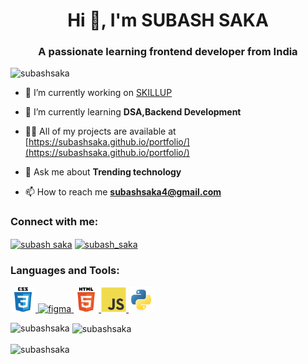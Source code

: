 <h1 align="center">Hi 👋, I'm SUBASH SAKA</h1>
<h3 align="center">A passionate learning frontend developer from India</h3>

<p align="left"> <img src="https://komarev.com/ghpvc/?username=subashsaka&label=Profile%20views&color=0e75b6&style=flat" alt="subashsaka" /> </p>



- 🔭 I’m currently working on [SKILLUP](https://subashsaka.github.io/skillup/)

- 🌱 I’m currently learning **DSA,Backend Development**

- 👨‍💻 All of my projects are available at [https://subashsaka.github.io/portfolio/](https://subashsaka.github.io/portfolio/)

- 💬 Ask me about **Trending technology**

- 📫 How to reach me **subashsaka4@gmail.com**

<h3 align="left">Connect with me:</h3>
<p align="left">
<a href="https://linkedin.com/in/subash saka" target="blank"><img align="center" src="https://raw.githubusercontent.com/rahuldkjain/github-profile-readme-generator/master/src/images/icons/Social/linked-in-alt.svg" alt="subash saka" height="30" width="40" /></a>
<a href="https://instagram.com/subash_saka" target="blank"><img align="center" src="https://raw.githubusercontent.com/rahuldkjain/github-profile-readme-generator/master/src/images/icons/Social/instagram.svg" alt="subash_saka" height="30" width="40" /></a>
</p>

<h3 align="left">Languages and Tools:</h3>
<p align="left"> <a href="https://www.w3schools.com/css/" target="_blank" rel="noreferrer"> <img src="https://raw.githubusercontent.com/devicons/devicon/master/icons/css3/css3-original-wordmark.svg" alt="css3" width="40" height="40"/> </a> <a href="https://www.figma.com/" target="_blank" rel="noreferrer"> <img src="https://www.vectorlogo.zone/logos/figma/figma-icon.svg" alt="figma" width="40" height="40"/> </a> <a href="https://www.w3.org/html/" target="_blank" rel="noreferrer"> <img src="https://raw.githubusercontent.com/devicons/devicon/master/icons/html5/html5-original-wordmark.svg" alt="html5" width="40" height="40"/> </a> <a href="https://developer.mozilla.org/en-US/docs/Web/JavaScript" target="_blank" rel="noreferrer"> <img src="https://raw.githubusercontent.com/devicons/devicon/master/icons/javascript/javascript-original.svg" alt="javascript" width="40" height="40"/> </a> <a href="https://www.python.org" target="_blank" rel="noreferrer"> <img src="https://raw.githubusercontent.com/devicons/devicon/master/icons/python/python-original.svg" alt="python" width="40" height="40"/> </a> </p>

<p><img align="left" src="https://github-readme-stats.vercel.app/api/top-langs?username=subashsaka&show_icons=true&locale=en&layout=compact" alt="subashsaka" /></p>

<p>&nbsp;<img align="center" src="https://github-readme-stats.vercel.app/api?username=subashsaka&show_icons=true&locale=en" alt="subashsaka" /></p>

<p><img align="center" src="https://github-readme-streak-stats.herokuapp.com/?user=subashsaka&" alt="subashsaka" /></p>
